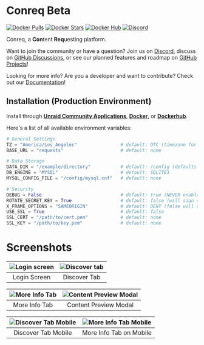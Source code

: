 # Conreq Beta

[![Docker Pulls](https://img.shields.io/docker/pulls/roxedus/conreq?style=flat-square)](https://hub.docker.com/r/roxedus/conreq)
[![Docker Stars](https://img.shields.io/docker/stars/roxedus/conreq?style=flat-square)](https://hub.docker.com/r/roxedus/conreq)
[![Docker Hub](https://img.shields.io/badge/Open%20On-DockerHub-blue?style=flat-square)](https://hub.docker.com/r/roxedus/conreq)
[![Discord](https://img.shields.io/discord/440067432552595457?style=flat-square&label=Discord&logo=discord)](https://discord.gg/gQhGZzEjmX "Chat with the community and get realtime support!")

Conreq, a **Con**tent **Req**uesting platform.

Want to join the community or have a question? Join us on [Discord](https://discord.gg/gQhGZzEjmX), discuss on [GitHub Discussions](https://github.com/Archmonger/Conreq/discussions), or see our planned features and roadmap on [GitHub Projects](https://github.com/Archmonger/Conreq/projects)!

Looking for more info? Are you a developer and want to contribute? Check out our [Documentation](https://archmonger.github.io/Conreq/)!

## Installation (Production Environment)

Install through **[Unraid Community Applications](https://squidly271.github.io/forumpost0.html)**, **[Docker](https://github.com/Roxedus/docker-conreq)**, or **[Dockerhub](https://registry.hub.docker.com/r/roxedus/conreq)**.

Here's a list of all available environment variables:

```python
# General Settings
TZ = "America/Los_Angeles"                # default: UTC (timezone for log files, in "TZ Database" format)
BASE_URL = "requests"                     # default: none

# Data Storage
DATA_DIR = "/example/directory"           # default: /config (defaults to "data" outside of docker)
DB_ENGINE = "MYSQL"                       # default: SQLITE3
MYSQL_CONFIG_FILE = "/config/mysql.cnf"   # default: none

# Security
DEBUG = False                             # default: true (NEVER enable in production. Disables ALL security features.)
ROTATE_SECRET_KEY = True                  # default: false (will sign out users when conreq restarts)
X_FRAME_OPTIONS = "SAMEORIGIN"            # default: DENY (false will disable X-Frame-Options)
USE_SSL = True                            # default: false
SSL_CERT = "/path/to/cert.pem"            # default: none
SSL_KEY = "/path/to/key.pem"              # default: none
```

# Screenshots

| ![Login screen](https://github.com/Archmonger/Conreq/blob/main/resources/screenshots/conreq_1.png?raw=true) | ![Discover tab](https://github.com/Archmonger/Conreq/blob/main/resources/screenshots/conreq_2.png?raw=true) |
| :---------------------------------------------------------------------------------------------------------: | :---------------------------------------------------------------------------------------------------------: |
|                                                Login Screen                                                 |                                                Discover Tab                                                 |

| ![More Info Tab](https://github.com/Archmonger/Conreq/blob/main/resources/screenshots/conreq_3.png?raw=true) | ![Content Preview Modal](https://github.com/Archmonger/Conreq/blob/main/resources/screenshots/conreq_4.png?raw=true) |
| :----------------------------------------------------------------------------------------------------------: | :------------------------------------------------------------------------------------------------------------------: |
|                                                More Info Tab                                                 |                                                Content Preview Modal                                                 |

| ![Discover Tab Mobile](https://github.com/Archmonger/Conreq/blob/main/resources/screenshots/conreq_5.png?raw=true) | ![More Info Tab Mobile](https://github.com/Archmonger/Conreq/blob/main/resources/screenshots/conreq_6.png?raw=true) |
| :----------------------------------------------------------------------------------------------------------------: | :-----------------------------------------------------------------------------------------------------------------: |
|                                                Discover Tab Mobile                                                 |                                               More Info Tab on Mobile                                               |

